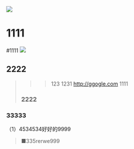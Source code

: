 ﻿<!DOCTYPE html>
<meta name="viewport" content="width=device-width, initial-scale=1.0">
<body>  
    <td align="center"><a target="_blank" rel="noopener noreferrer" href="logo"><img src="https://github.com/SzzdOgate/update/raw/master/extras/Icon-256.png" style="max-width:100%;"></a></td>

# 1111
#1111
    <td align="center"><a target="_blank" rel="noopener noreferrer" href="logo"><img src="https://github.com/SzzdOgate/update/raw/master/extras/Icon-256.png" style="max-width:100%;"></a></td>
## 2222
>>>123
>>1231
>http://ggogle.com 1111
>### 2222
### 33333
（1）4534534好好的9999
>■335rerwe999
</body>
</html>